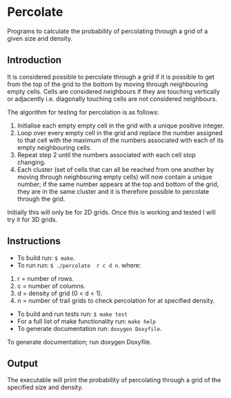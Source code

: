 # Percolate
Programs to calculate the probability of percolating through a grid of a given size and density.


## Introduction
It is considered possible to percolate through a grid if it is possible to get from the top of the grid to the bottom by moving through neighbouring empty cells. Cells are considered neighbours if they are touching vertically or adjacently i.e. diagonally touching cells are not considered neighbours.

The algorithm for testing for percolation is as follows:
1. Initialise each empty empty cell in the grid with a unique positive integer.
2. Loop over every empty cell in the grid and replace the number assigned to that cell with the maximum of the numbers associated with each of its empty neighbouring cells.
3. Repeat step 2 until the numbers associated with each cell stop changing. 
4. Each cluster (set of cells that can all be reached from one another by moving through neighbouring empty cells) will now contain a unique number; if the same number appears at the top and bottom of the grid, they are in the same cluster and it is therefore possible to percolate through the grid.   

Initially this will only be for 2D grids. Once this is working and tested I will try it for 3D grids.

## Instructions 

- To build run:  ```$ make```.
- To run run: ```$ ./percolate  r c d n```.
where: 
1. r = number of rows.
2. c = number of columns.
3. d = density of grid (0 < d < 1).
4. n = number of trail grids to check percolation for at specified density.

- To build and run tests run:  ``` $ make test ```
- For a full list of make functionality run: ``` make help ```
- To generate documentation run: ``` doxygen Doxyfile ```.

To generate documentation; run doxygen Doxyfile.

## Output
The executable will print the probability of percolating through a grid of the specified size and density. 
